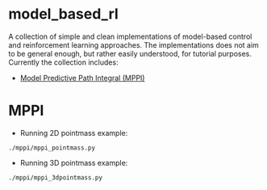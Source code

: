 # model_based_rl

A collection of simple and clean implementations of model-based control and reinforcement learning approaches.
The implementations does not aim to be general enough, but rather easily understood, for tutorial purposes.
Currently the collection includes:

- [Model Predictive Path Integral (MPPI)](https://arc.aiaa.org/doi/10.2514/1.G001921) 

# MPPI
- Running 2D pointmass example:
```
./mppi/mppi_pointmass.py
```

- Running 3D pointmass example:
```
./mppi/mppi_3dpointmass.py
```

